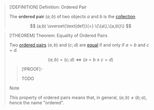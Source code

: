 >[!DEFINITION] Definition: Ordered Pair
>
>The **ordered pair** $(a;b)$ of two objects $a$ and $b$ is the [collection](Collections/Collection.md)
>
>$$
>(a;b) \overset{\text{def}}{=} \{\{a\},\{a,b\}\}
>$$
>

>[!THEOREM] Theorem: Equality of Ordered Pairs
>
>Two [ordered pairs](.md) $(a;b)$ and $(c;d)$ are [equal](Axiom%20of%20Extensionality.md) if and only if $a = b$ and $c = d$.
>
>$$
>(a;b) = (c;d) \iff (a = b \land c=d)
>$$
>
>>[!PROOF]-
>>
>>TODO
>>
>
>>[!NOTE]
>>
>>This property of ordered pairs means that, in general, $(a;b) \ne (b;a)$, hence the name "ordered".
>>
>